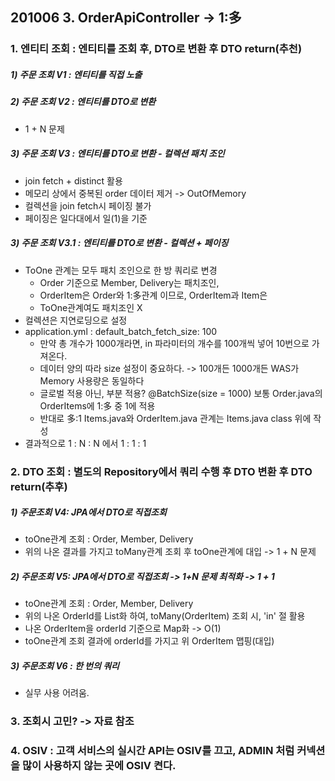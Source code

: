 ## 201006 3. OrderApiController -> 1:多 
### 1. 엔티티 조회 : 엔티티를 조회 후, DTO로 변환 후 DTO return(추천)
##### 1) 주문 조회 V1 : 엔티티를 직접 노출
##### 2) 주문 조회 V2 : 엔티티를 DTO로 변환
* 1 + N 문제 
##### 3) 주문 조회 V3 : 엔티티를 DTO로 변환 - 컬렉션 패치 조인 
* join fetch + distinct 활용
* 메모리 상에서 중복된 order 데이터 제거 -> OutOfMemory
* 컬렉션을 join fetch시 페이징 불가
* 페이징은 일다대에서 일(1)을 기준
##### 3) 주문 조회 V3.1 : 엔티티를 DTO로 변환 - 컬렉션 + 페이징
* ToOne 관계는 모두 패치 조인으로 한 방 쿼리로 변경
  * Order 기준으로 Member, Delivery는 패치조인, 
  * OrderItem은 Order와 1:多관계 이므로, OrderItem과 Item은
  * ToOne관계여도 패치조인 X
* 컬렉션은 지연로딩으로 설정
* application.yml : default_batch_fetch_size: 100
  * 만약 총 개수가 1000개라면, in 파라미터의 개수를 100개씩 넣어 10번으로 가져온다.
  * 데이터 양의 따라 size 설정이 중요하다. -> 100개든 1000개든 WAS가 Memory 사용량은 동일하다
  * 글로벌 적용 아닌, 부분 적용? @BatchSize(size = 1000) 보통 Order.java의 OrderItems에 1:多 중 1에 적용
  * 반대로 多:1 Items.java와 OrderItem.java 관계는 Items.java class 위에 작성
* 결과적으로 1 : N : N 에서 1 : 1 : 1 
### 2. DTO 조회  : 별도의 Repository에서 쿼리 수행 후 DTO 변환 후 DTO return(추후)
##### 1) 주문조회 V4: JPA에서 DTO로 직접조회 
* toOne관계 조회 : Order, Member, Delivery
* 위의 나온 결과를 가지고 toMany관계 조회 후 toOne관계에 대입 -> 1 + N 문제 
##### 2) 주문조회 V5: JPA에서 DTO로 직접조회 -> 1+N 문제 최적화 -> 1 + 1
* toOne관계 조회 : Order, Member, Delivery
* 위의 나온 OrderId를 List화 하여, toMany(OrderItem) 조회 시, 'in' 절 활용
* 나온 OrderItem을 orderId 기준으로 Map화 -> O(1)
* toOne관계 조회 결과에 orderId를 가지고 위 OrderItem 맵핑(대입)
##### 3) 주문조회 V6 : 한 번의 쿼리
* 실무 사용 어려움.
### 3. 조회시 고민? -> 자료 참조
### 4. OSIV : 고객 서비스의 실시간 API는 OSIV를 끄고, ADMIN 처럼 커넥션을 많이 사용하지 않는 곳에 OSIV 켠다.



